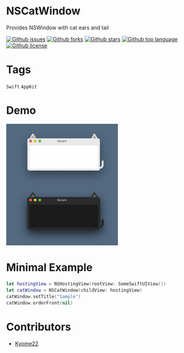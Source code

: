 # NSCatWindow

<!-- # Short Description -->

Provides NSWindow with cat ears and tail

<!-- # Badges -->

[![Github issues](https://img.shields.io/github/issues/Kyome22/NSCatWindow)](https://github.com/Kyome22/NSCatWindow/issues)
[![Github forks](https://img.shields.io/github/forks/Kyome22/NSCatWindow)](https://github.com/Kyome22/NSCatWindow/network/members)
[![Github stars](https://img.shields.io/github/stars/Kyome22/NSCatWindow)](https://github.com/Kyome22/NSCatWindow/stargazers)
[![Github top language](https://img.shields.io/github/languages/top/Kyome22/NSCatWindow)](https://github.com/Kyome22/NSCatWindow/)
[![Github license](https://img.shields.io/github/license/Kyome22/NSCatWindow)](https://github.com/Kyome22/NSCatWindow/)

# Tags

`Swift` `AppKit`

# Demo

<img src="screenshots/file-4-0.png" width="300px" alt="demo" />

# Minimal Example

```swift
let hostingView = NSHostingView(rootView: SomeSwiftUIView())
let catWindow = NSCatWindow(childView: hostingView)
catWindow.setTitle("Sample")
catWindow.orderFront(nil)
```

# Contributors

- [Kyome22](https://github.com/Kyome22)

<!-- CREATED_BY_LEADYOU_README_GENERATOR -->
